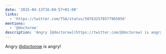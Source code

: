 ```yaml
---
date: '2015-04-13T16:04:57+01:00'
links:
  - 'https://twitter.com/TSA/status/587632578577965056'
mentions:
  - '@doctorow'
description: 'Angry [@doctorow](https://twitter.com/@doctorow) is angry! '
---
```

Angry [@doctorow](https://twitter.com/@doctorow) is angry! 
